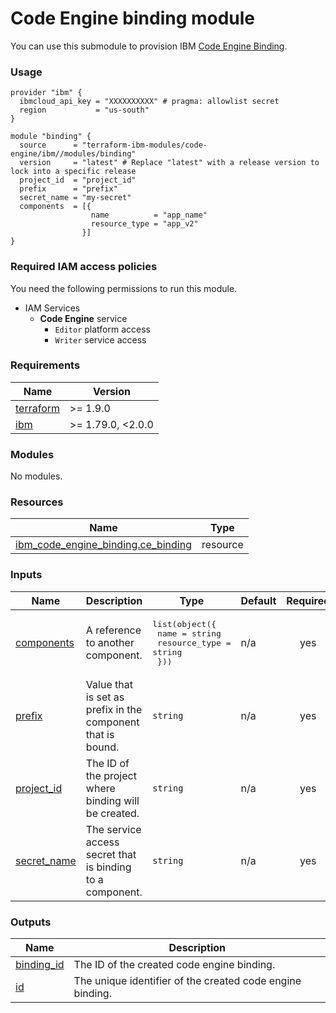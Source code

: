 # Code Engine binding module

You can use this submodule to provision IBM [Code Engine Binding](https://cloud.ibm.com/docs/codeengine?topic=codeengine-getting-started).


### Usage
```hcl
provider "ibm" {
  ibmcloud_api_key = "XXXXXXXXXX" # pragma: allowlist secret
  region           = "us-south"
}

module "binding" {
  source      = "terraform-ibm-modules/code-engine/ibm//modules/binding"
  version     = "latest" # Replace "latest" with a release version to lock into a specific release
  project_id  = "project_id"
  prefix      = "prefix"
  secret_name = "my-secret"
  components  = [{
                  name          = "app_name"
                  resource_type = "app_v2"
                }]
}
```

### Required IAM access policies

You need the following permissions to run this module.

- IAM Services
    - **Code Engine** service
        - `Editor` platform access
        - `Writer` service access

<!-- BEGINNING OF PRE-COMMIT-TERRAFORM DOCS HOOK -->
### Requirements

| Name | Version |
|------|---------|
| <a name="requirement_terraform"></a> [terraform](#requirement\_terraform) | >= 1.9.0 |
| <a name="requirement_ibm"></a> [ibm](#requirement\_ibm) | >= 1.79.0, <2.0.0 |

### Modules

No modules.

### Resources

| Name | Type |
|------|------|
| [ibm_code_engine_binding.ce_binding](https://registry.terraform.io/providers/ibm-cloud/ibm/latest/docs/resources/code_engine_binding) | resource |

### Inputs

| Name | Description | Type | Default | Required |
|------|-------------|------|---------|:--------:|
| <a name="input_components"></a> [components](#input\_components) | A reference to another component. | <pre>list(object({<br/>    name          = string<br/>    resource_type = string<br/>  }))</pre> | n/a | yes |
| <a name="input_prefix"></a> [prefix](#input\_prefix) | Value that is set as prefix in the component that is bound. | `string` | n/a | yes |
| <a name="input_project_id"></a> [project\_id](#input\_project\_id) | The ID of the project where binding will be created. | `string` | n/a | yes |
| <a name="input_secret_name"></a> [secret\_name](#input\_secret\_name) | The service access secret that is binding to a component. | `string` | n/a | yes |

### Outputs

| Name | Description |
|------|-------------|
| <a name="output_binding_id"></a> [binding\_id](#output\_binding\_id) | The ID of the created code engine binding. |
| <a name="output_id"></a> [id](#output\_id) | The unique identifier of the created code engine binding. |
<!-- END OF PRE-COMMIT-TERRAFORM DOCS HOOK -->

